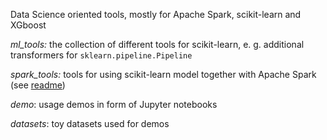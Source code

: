 Data Science oriented tools, mostly for Apache Spark, scikit-learn and XGboost

*ml_tools:* the collection of different tools for scikit-learn,
e. g. additional transformers for `sklearn.pipeline.Pipeline`

*spark_tools:* tools for using scikit-learn model together with Apache Spark (see [readme](spark_tools/README.md))

*demo*: usage demos in form of Jupyter notebooks

*datasets*: toy datasets used for demos